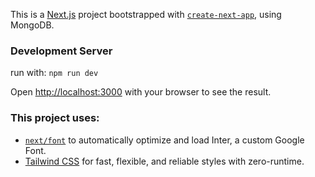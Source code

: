 This is a [Next.js](https://nextjs.org/) project bootstrapped with [`create-next-app`](https://github.com/vercel/next.js/tree/canary/packages/create-next-app), using MongoDB.


### Development Server
run with: `npm run dev`

Open [http://localhost:3000](http://localhost:3000) with your browser to see the result.


### This project uses:
* [`next/font`](https://nextjs.org/docs/basic-features/font-optimization) to automatically optimize and load Inter, a custom Google Font.
* [Tailwind CSS](https://tailwindcss.com/docs/installation) for fast, flexible, and reliable styles with zero-runtime.
